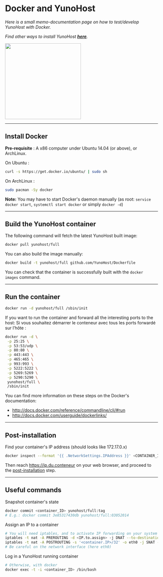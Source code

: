 # Docker and YunoHost

*Here is a small memo-documentation page on how to test/develop YunoHost with Docker.*

*Find other ways to install YunoHost **[here](/install)**.*

<img src="https://yunohost.org/images/docker.png" width=250>

---

## Install Docker

**Pre-requisite** : A x86 computer under Ubuntu 14.04 (or above), or ArchLinux.

On Ubuntu :
```bash
curl -s https://get.docker.io/ubuntu/ | sudo sh
```

On ArchLinux :
```bash
sudo pacman -Sy docker
```

**Note:** You may have to start Docker's daemon manually (as root: `service docker start`, `systemctl start docker` or simply `docker -d`)

---

## Build the YunoHost container

The following command will fetch the latest YunoHost built image:
```bash
docker pull yunohost/full
```

You can also build the image manually:
```bash
docker build -t yunohost/full github.com/YunoHost/Dockerfile
```

You can check that the container is successfully built with the `docker images` command.

---

## Run the container

```bash
docker run -d yunohost/full /sbin/init
```

If you want to run the container and forward all the interesting ports to the host:
Si vous souhaitez démarrer le conteneur avec tous les ports forwardé sur l’hôte :

```bash
docker run -d \
 -p 25:25 \
 -p 53:53/udp \
 -p 80:80 \
 -p 443:443 \
 -p 465:465 \
 -p 993:993 \
 -p 5222:5222 \
 -p 5269:5269 \
 -p 5290:5290 \
 yunohost/full \
 /sbin/init
```

You can find more information on these steps on the Docker's documentation:
* http://docs.docker.com/reference/commandline/cli/#run
* http://docs.docker.com/userguide/dockerlinks/

---

## Post-installation

Find your container's IP address (should looks like 172.17.0.x)

```bash
docker inspect --format '{{ .NetworkSettings.IPAddress }}' <CONTAINER_ID>
```

Then reach https://ip.du.conteneur on your web browser, and proceed to the [post-installation](/postinstall) step.

---

## Useful commands

Snapshot container's state

```bash
docker commit <container_ID> yunohost/full:tag
# E.g.: docker commit 3e85317430db yunohost/full:03052014
```

Assign an IP to a container

```bash
# You will need iptables, and to activate IP forwarding on your system
iptables -t nat -A PREROUTING -d <IP.to.assign> -j DNAT --to-destination <container.IP>
iptables -t nat -A POSTROUTING -s '<container.IP>/32' -o eth0 -j SNAT --to-source <IP.to.assign>
# Be careful on the network interface (here eth0)
```

Log in a YunoHost running container

```bash
# Otherwise, with docker
docker exec -t -i <container_ID> /bin/bash
```

